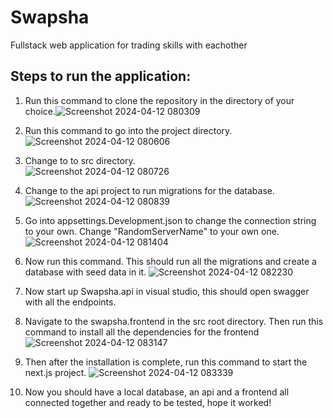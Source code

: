 # Swapsha
Fullstack web application for trading skills with eachother

## Steps to run the application:

1. Run this command to clone the repository in the directory of your choice.![Screenshot 2024-04-12 080309](https://github.com/adrianbodin/Swapsha/assets/105102657/6869be84-d22a-41ea-9144-adf663a9f555)


2. Run this command to go into the project directory. </br>![Screenshot 2024-04-12 080606](https://github.com/adrianbodin/Swapsha/assets/105102657/6be61104-95f2-48a7-98b8-9952ce554db1)



3. Change to to src directory. </br> ![Screenshot 2024-04-12 080726](https://github.com/adrianbodin/Swapsha/assets/105102657/a444d223-112e-4c25-992e-dc1ac81e4da2)



4. Change to the api project to run migrations for the database.</br> ![Screenshot 2024-04-12 080839](https://github.com/adrianbodin/Swapsha/assets/105102657/8a50c883-44e8-49d4-a20f-e480877c15ec)



5. Go into appsettings.Development.json to change the connection string to your own. Change "RandomServerName" to 
   your own one.
![Screenshot 2024-04-12 081404](https://github.com/adrianbodin/Swapsha/assets/105102657/48006ce8-875d-4f71-841c-cf59f6e6ed56)



6. Now run this command. This should run all the migrations and create a database with seed data in it. 
![Screenshot 2024-04-12 082230](https://github.com/adrianbodin/Swapsha/assets/105102657/78c2e826-1763-43fa-80d4-1d3084cd017a)


7. Now start up Swapsha.api in visual studio, this should open swagger with all the endpoints.


8. Navigate to the swapsha.frontend in the src root directory. Then run this command to install all the dependencies for the frontend
   ![Screenshot 2024-04-12 083147](https://github.com/adrianbodin/Swapsha/assets/105102657/649d098f-22ef-4185-81f6-fef758181a21)



9. Then after the installation is complete, run this command to start the next.js project. ![Screenshot 2024-04-12 083339](https://github.com/adrianbodin/Swapsha/assets/105102657/09cb60ab-8de9-4d4b-b109-0b4188545ae8)



10. Now you should have a local database, an api and a frontend all connected together and ready to be tested, hope it worked!
